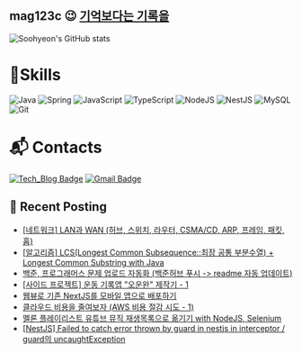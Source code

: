 ## mag123c 😉 [기억보다는 기록을](https://mag1c.tistory.com)

![Soohyeon's GitHub stats](https://github-readme-stats.vercel.app/api?username=mag123c&show_icons=true&theme=dark)
<!--[![Solved.ac Profile](http://mazassumnida.wtf/api/v2/generate_badge?boj=diehreo)](https://solved.ac/diehreo/)-->

# 💪Skills
![Java](https://img.shields.io/badge/Java-007396?style=flat-square&logo=Java&logoColor=white)
![Spring](https://img.shields.io/badge/Spring-6DB33F?style=flat-square&logo=Spring&logoColor=white)
![JavaScript](https://img.shields.io/badge/JavaScript-F7DF1E?style=flat-square&logo=JavaScript&logoColor=white)
![TypeScript](https://img.shields.io/badge/Typescript-3178C6?style=flat-square&logo=Typescript&logoColor=white)
![NodeJS](https://img.shields.io/badge/Node.js-339933?style=flat-square&logo=Node.js&logoColor=white)
![NestJS](https://img.shields.io/badge/NestJS-E0234E?style=flat-square&logo=NestJS&logoColor=white)
![MySQL](https://img.shields.io/badge/MySQL-4479A1?style=flat-square&logo=MySQL&logoColor=white)
![Git](https://img.shields.io/badge/Git-000000?style=flat-square&logo=Git&logoColor=white)
 
# :mailbox_with_mail: Contacts
[![Tech_Blog Badge](http://img.shields.io/badge/-Tech%20blog-red?style=flat-square&logo=tistory&link=https://mag1c.tistory.com/)](https://mag1c.tistory.com/)
[![Gmail Badge](https://img.shields.io/badge/Gmail-e6e6e6?style=flat-square&logo=Gmail&logoColor=white&link=mailto:diehreo@gmail.com)](mailto:diehreo@gmail.com)

## 📕 Recent Posting
- [[네트워크] LAN과 WAN (허브, 스위치, 라우터, CSMA/CD, ARP, 프레임, 패킷, 홉)](https://mag1c.tistory.com/511)</br>
- [[알고리즘] LCS(Longest Common Subsequence::최장 공통 부분수열) + Longest Common Substring with Java](https://mag1c.tistory.com/513)</br>
- [백준, 프로그래머스 문제 업로드 자동화 (백준허브 푸시 -&gt; readme 자동 업데이트)](https://mag1c.tistory.com/512)</br>
- [[사이드 프로젝트] 운동 기록앱 &quot;오운완&quot; 제작기 - 1](https://mag1c.tistory.com/510)</br>
- [웹뷰로 기존 NextJS를 모바일 앱으로 배포하기](https://mag1c.tistory.com/509)</br>
- [클라우드 비용을 줄여보자 (AWS 비용 절감 시도 - 1)](https://mag1c.tistory.com/507)</br>
- [멜론 플레이리스트 유튜브 뮤직 재생목록으로 옮기기 with NodeJS, Selenium](https://mag1c.tistory.com/506)</br>
- [[NestJS] Failed to catch error thrown by guard in nestjs in interceptor / guard의 uncaughtException](https://mag1c.tistory.com/505)</br>
